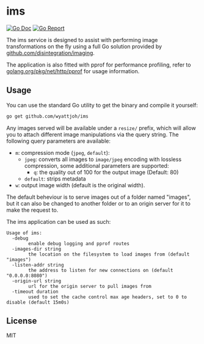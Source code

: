 # ims

[![Go Doc](https://godoc.org/github.com/wyattjoh/ims/lib?status.svg)](http://godoc.org/github.com/wyattjoh/ims/lib)
[![Go Report](https://goreportcard.com/badge/github.com/wyattjoh/ims)](https://goreportcard.com/report/github.com/wyattjoh/ims)

The ims service is designed to assist with performing image transformations on
the fly using a full Go solution provided by [github.com/disintegration/imaging](https://github.com/disintegration/imaging).

The application is also fitted with pprof for performance profiling, refer to
[golang.org/pkg/net/http/pprof](https://golang.org/pkg/net/http/pprof/) for usage information.

## Usage

You can use the standard Go utility to get the binary and compile it yourself:

```bash
go get github.com/wyattjoh/ims
```

Any images served will be available under a `resize/` prefix, which will allow
you to attach different image manipulations via the query string. The following
query parameters are available:

- `m`: compression mode (`jpeg`, `default`):
	- `jpeg`: converts all images to `image/jpeg` encoding with lossless compression, some additional parameters are supported:
		- `q`: the quality out of 100 for the output image (Default: 80)
	- `default`: strips metadata
- `w`: output image width (default is the original width).

The default beheviour is to serve images out of a folder named "images", but it
can also be changed to another folder or to an origin server for it to make the
request to.

The ims application can be used as such:

```
Usage of ims:
  -debug
        enable debug logging and pprof routes
  -images-dir string
        the location on the filesystem to load images from (default "images")
  -listen-addr string
        the address to listen for new connections on (default "0.0.0.0:8080")
  -origin-url string
        url for the origin server to pull images from
  -timeout duration
        used to set the cache control max age headers, set to 0 to disable (default 15m0s)
```

## License

MIT